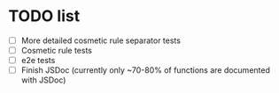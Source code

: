 # TODO list
- [ ] More detailed cosmetic rule separator tests
- [ ] Cosmetic rule tests
- [ ] e2e tests
- [ ] Finish JSDoc (currently only ~70-80% of functions are documented with JSDoc)
